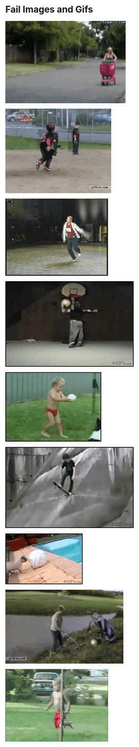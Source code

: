 # Fail Images and Gifs

![](girl_cart_fail.gif)

![](pay_attention.gif)

![](dance_fail.gif)

![](fail_dunk.gif)

![](fail_football_kick.gif)

![](fail_skate.gif)

![](fail_pug.gif)

![](fail_golf.gif)

![](pool_jump_fail.gif)
